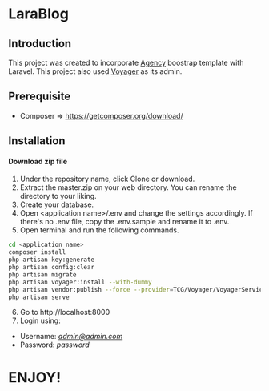 
# LaraBlog

## Introduction

This project was created to incorporate [Agency](https://startbootstrap.com/template-overviews/agency/) boostrap template with Laravel. This project also used [Voyager](https://laravelvoyager.com/) as its admin.

## Prerequisite
* Composer => https://getcomposer.org/download/

## Installation
#### Download zip file
1. Under the repository name, click Clone or download.
2. Extract the master.zip on your web directory. You can rename the directory to your liking.
3. Create your database.
4. Open \<application name>/.env and change the settings accordingly. If there's no .env file, copy the .env.sample and rename it to .env.
5. Open terminal and run the following commands.
```sh
cd <application name>
composer install
php artisan key:generate
php artisan config:clear
php artisan migrate
php artisan voyager:install --with-dummy
php artisan vendor:publish --force --provider=TCG/Voyager/VoyagerServiceProvider
php artisan serve
```
6. Go to http://localhost:8000
7. Login using:
 * Username: *admin@admin.com*
 * Password: *password*
 
 # ENJOY!

